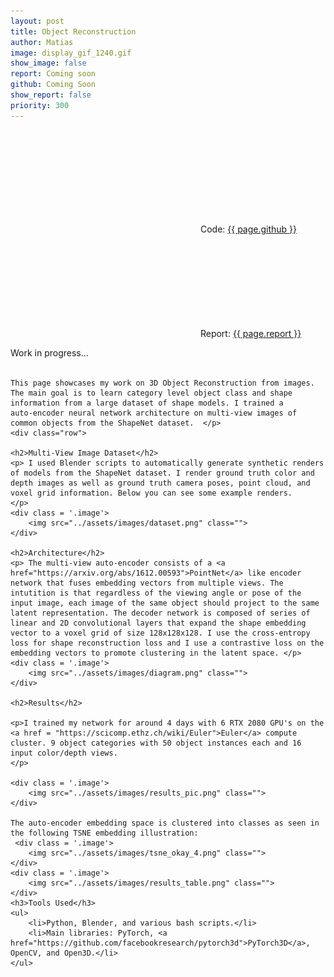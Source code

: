 ```yaml
---
layout: post
title: Object Reconstruction
author: Matias
image: display_gif_1240.gif
show_image: false
report: Coming soon
github: Coming Soon
show_report: false
priority: 300
---
```


<div style="margin-top: 2em"></div>
  <div class="row">
    <p class="project-links">
        <svg class="svg-icon grey"><use xlink:href="{{ '/assets/minima-social-icons.svg#pdf' | relative_url }}"></use></svg>
        Code: <a href="{{ site.baseurl }}/assets/reports/{{ page.github }}" target="_blank">{{ page.github }}</a>
    </p> 
    <p class="project-links">
        <svg class="svg-icon grey"><use xlink:href="{{ '/assets/minima-social-icons.svg#pdf' | relative_url }}"></use></svg>
        Report: <a href="{{ site.baseurl }}/assets/reports/{{ page.report }}" target="_blank">{{ page.report }}</a>
    </p> 
    <p>
    Work in progress... <br> <br>

    This page showcases my work on 3D Object Reconstruction from images. The main goal is to learn category level object class and shape information from a large dataset of shape models. I trained a 
    auto-encoder neural network architecture on multi-view images of common objects from the ShapeNet dataset.  </p>
    <div class="row">

    <h2>Multi-View Image Dataset</h2>
    <p> I used Blender scripts to automatically generate synthetic renders of models from the ShapeNet dataset. I render ground truth color and depth images as well as ground truth camera poses, point cloud, and voxel grid information. Below you can see some example renders. 
    </p>
    <div class = '.image'>
        <img src="../assets/images/dataset.png" class="">
    </div>  

    <h2>Architecture</h2>
    <p> The multi-view auto-encoder consists of a <a href="https://arxiv.org/abs/1612.00593">PointNet</a> like encoder network that fuses embedding vectors from multiple views. The intutition is that regardless of the viewing angle or pose of the input image, each image of the same object should project to the same latent representation. The decoder network is composed of series of linear and 2D convolutional layers that expand the shape embedding vector to a voxel grid of size 128x128x128. I use the cross-entropy loss for shape reconstruction loss and I use a contrastive loss on the embedding vectors to promote clustering in the latent space. </p>
    <div class = '.image'>
        <img src="../assets/images/diagram.png" class="">
    </div>  

    <h2>Results</h2>

    <p>I trained my network for around 4 days with 6 RTX 2080 GPU's on the <a href = "https://scicomp.ethz.ch/wiki/Euler">Euler</a> compute cluster. 9 object categories with 50 object instances each and 16 input color/depth views.
    </p>

    <div class = '.image'>
        <img src="../assets/images/results_pic.png" class="">
    </div>  

    The auto-encoder embedding space is clustered into classes as seen in the following TSNE embedding illustration:
     <div class = '.image'>
        <img src="../assets/images/tsne_okay_4.png" class="">
    </div>  
    <div class = '.image'>
        <img src="../assets/images/results_table.png" class="">
    </div>  
    <h3>Tools Used</h3>
    <ul>
        <li>Python, Blender, and various bash scripts.</li>
        <li>Main libraries: PyTorch, <a href="https://github.com/facebookresearch/pytorch3d">PyTorch3D</a>, OpenCV, and Open3D.</li>
    </ul>
  </div>







